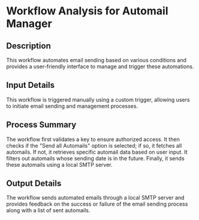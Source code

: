 # Workflow Analysis for Automail Manager

## Description
This workflow automates email sending based on various conditions and provides a user-friendly interface to manage and trigger these automations.

## Input Details
This workflow is triggered manually using a custom trigger, allowing users to initiate email sending and management processes.

## Process Summary
The workflow first validates a key to ensure authorized access. It then checks if the "Send all Automails" option is selected; if so, it fetches all automails. If not, it retrieves specific automail data based on user input. It filters out automails whose sending date is in the future. Finally, it sends these automails using a local SMTP server.

## Output Details
The workflow sends automated emails through a local SMTP server and provides feedback on the success or failure of the email sending process along with a list of sent automails.
